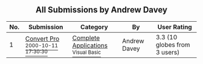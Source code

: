 ﻿<div align="center">

## All Submissions by Andrew Davey

</div>

No.  | Submission | Category | By   | User Rating
---- | ---------- | -------- | ---- | -----------
1 | [Convert Pro<br /><sup>2000-10-11 17:30:30</sup>](https://github.com/Planet-Source-Code/andrew-davey-convert-pro__1-12065) | [Complete Applications<br /><sup>Visual Basic</sup>](../ByCategory/complete-applications__1-27.md) | Andrew Davey | 3.3 (10 globes from 3 users)
